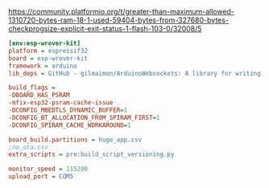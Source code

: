 https://community.platformio.org/t/greater-than-maximum-allowed-1310720-bytes-ram-18-1-used-59404-bytes-from-327680-bytes-checkprogsize-explicit-exit-status-1-flash-103-0/32008/5

```ini
[env:esp-wrover-kit]
platform = espressif32
board = esp-wrover-kit
framework = arduino
lib_deps = GitHub - gilmaimon/ArduinoWebsockets: A library for writing modern websockets applications with Arduino (ESP8266 and ESP32) 25

build_flags =
-DBOARD_HAS_PSRAM
-mfix-esp32-psram-cache-issue
-DCONFIG_MBEDTLS_DYNAMIC_BUFFER=1
-DCONFIG_BT_ALLOCATION_FROM_SPIRAM_FIRST=1
-DCONFIG_SPIRAM_CACHE_WORKAROUND=1

board_build.partitions = huge_app.csv
;no_ota.csv
extra_scripts = pre:build_script_versioning.py

monitor_speed = 115200
upload_port = COM5

```
